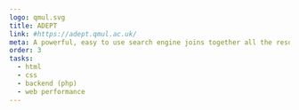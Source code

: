 ```yaml
---
logo: qmul.svg
title: ADEPT
link: #https://adept.qmul.ac.uk/
meta: A powerful, easy to use search engine joins together all the resources Queen Mary University had spread over multiple sites. Focus on performance and maintainability for their in-house team.
order: 3
tasks:
  - html
  - css
  - backend (php)
  - web performance
---
```

